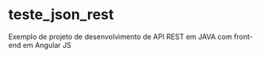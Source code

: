 # teste_json_rest
Exemplo de projeto de desenvolvimento de API REST em JAVA com front-end em Angular JS
